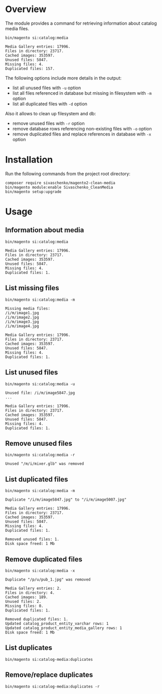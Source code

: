 # Overview

The module provides a command for retrieving information about catalog media files.

```
bin/magento si:catalog:media

Media Gallery entries: 17996.
Files in directory: 23717.
Cached images: 353597.
Unused files: 5847.
Missing files: 4.
Duplicated files: 157.
```

The following options include more details in the output:
 - list all unused files with `-u` option
 - list all files referenced in database but missing in filesystem with `-m` option
 - list all duplicated files with `-d` option

Also it allows to clean up filesystem and db:
 - remove unused files with `-r` option
 - remove database rows referencing non-existing files with `-o` option
 - remove duplicated files and replace references in database with `-x` option

# Installation

Run the following commands from the project root directory:

```
composer require sivaschenko/magento2-clean-media
bin/magento module:enable Sivaschenko_CleanMedia
bin/magento setup:upgrade
```

# Usage

## Information about media

```
bin/magento si:catalog:media

Media Gallery entries: 17996.
Files in directory: 23717.
Cached images: 353597.
Unused files: 5847.
Missing files: 4.
Duplicated files: 1.
```

## List missing files

```
bin/magento si:catalog:media -m

Missing media files:
/i/m/image1.jpg
/i/m/image2.jpg
/i/m/image3.jpg
/i/m/image4.jpg

Media Gallery entries: 17996.
Files in directory: 23717.
Cached images: 353597.
Unused files: 5847.
Missing files: 4.
Duplicated files: 1.
```

## List unused files

```
bin/magento si:catalog:media -u

Unused file: /i/m/image5847.jpg
...

Media Gallery entries: 17996.
Files in directory: 23717.
Cached images: 353597.
Unused files: 5847.
Missing files: 4.
Duplicated files: 1.
```

## Remove unused files

```
bin/magento si:catalog:media -r

Unused "/m/i/mixer.glb" was removed
```

## List duplicated files

```
bin/magento si:catalog:media -m

Duplicate "/i/m/image5847.jpg" to "/i/m/image5007.jpg"

Media Gallery entries: 17996.
Files in directory: 23717.
Cached images: 353597.
Unused files: 5847.
Missing files: 4.
Duplicated files: 1.

Removed unused files: 1.
Disk space freed: 1 Mb
```

## Remove duplicated files

```
bin/magento si:catalog:media -x

Duplicate "/p/u/pub_1.jpg" was removed

Media Gallery entries: 2.
Files in directory: 4.
Cached images: 189.
Unused files: 2.
Missing files: 0.
Duplicated files: 1.

Removed duplicated files: 1.
Updated catalog_product_entity_varchar rows: 1
Updated catalog_product_entity_media_gallery rows: 1
Disk space freed: 1 Mb
```

## List duplicates

```
bin/magento si:catalog-media:duplicates
```

## Remove/replace duplicates

```
bin/magento si:catalog-media:duplicates -r
```

